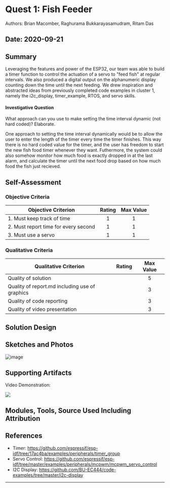 # Quest 1: Fish Feeder

Authors: Brian Macomber, Raghurama Bukkarayasamudram, Ritam Das

## Date: 2020-09-21

## Summary
Leveraging the features and power of the ESP32, our team was able to build a timer function to control the actuation of a servo to "feed fish" at regular intervals. We also produced a digital output on the alphanumeric display counting down the time until the next feeding. We drew inspiration and abstracted ideas from previously completed code examples in cluster 1, namely the i2c_display, timer_example, RTOS, and servo skills.

#### Investigative Question

What approach can you use to make setting the time interval dynamic (not hard coded)? Elaborate.

One approach to setting the time interval dynamically would be to allow the user to enter the length of the timer
every time the timer finishes. This way there is no hard coded value for the timer, and the user has freedom to start the new fish food timer whenever they want.
Futhermore, the system could also somehow monitor how much food is exactly dropped in at the last alarm, and calculate the timer until the next food drop based on how much food the fish just recieved.

## Self-Assessment

### Objective Criteria

| Objective Criterion                  | Rating | Max Value |
| ------------------------------------ | :----: | :-------: |
| 1. Must keep track of time           |   1    |     1     |
| 2. Must report time for every second |   1    |     1     |
| 3. Must use a servo                  |   1    |     1     |

### Qualitative Criteria

| Qualitative Criterion                          | Rating | Max Value |
| ---------------------------------------------- | :----: | :-------: |
| Quality of solution                            |        |     5     |
| Quality of report.md including use of graphics |        |     3     |
| Quality of code reporting                      |        |     3     |
| Quality of video presentation                  |        |     3     |

## Solution Design

## Sketches and Photos

![image](https://user-images.githubusercontent.com/35698105/93964006-8467b980-fd2c-11ea-9065-e4b0b1ed2ab4.png)

## Supporting Artifacts

Video Demonstration:

[![](http://img.youtube.com/vi/HcJgBgHboic/0.jpg)](http://www.youtube.com/watch?v=HcJgBgHboic "Team 3: Fish Feeder")

## Modules, Tools, Source Used Including Attribution

## References

- Timer: https://github.com/espressif/esp-idf/tree/17ac4ba/examples/peripherals/timer_group
- Servo Control: https://github.com/espressif/esp-idf/tree/master/examples/peripherals/mcpwm/mcpwm_servo_control
- I2C Display: https://github.com/BU-EC444/code-examples/tree/master/i2c-display

---
